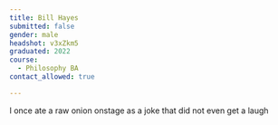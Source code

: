 ```yaml
---
title: Bill Hayes
submitted: false
gender: male
headshot: v3xZkm5
graduated: 2022
course:
  - Philosophy BA
contact_allowed: true

--- 
```


I once ate a raw onion onstage as a joke that did not even get a laugh
